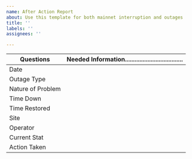 ```yaml
---
name: After Action Report
about: Use this template for both mainnet interruption and outages
title: ''
labels: ''
assignees: ''

---
```


| Questions       |        Needed Information....................................|
| ------------- |:----------------------------------------------:|
| Date                        |                                                                       |
| Outage Type          |                                                                       |
| Nature of Problem |                                                                       |
| Time Down             |                                                                       |
| Time Restored       |                                                                       |
| Site                         |                                                                       |
| Operator                |                                                                       |
| Current Stat          |                                                                       |
| Action Taken         |                                                                       |
